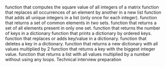 function that computes the square value of all integers of a matrix
 function that replaces all occurrences of an element by another in a new list
function that adds all unique integers in a list (only once for each integer).
function that returns a set of common elements in two sets.
function that returns a set of all elements present in only one set.
function that returns the number of keys in a dictionary
function that prints a dictionary by ordered keys.
function that replaces or adds key/value in a dictionary.
 function that deletes a key in a dictionary.
 function that returns a new dictionary with all values multiplied by 2
function that returns a key with the biggest integer value.
function that returns a list with all values multiplied by a number without using any loops.
Technical interview preparation
